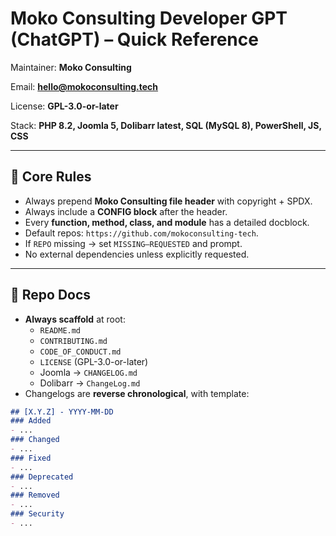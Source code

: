<!--
	Copyright (C) 2025 Moko Consulting <hello@mokoconsulting.tech>

	This file is part of a Moko Consulting project.

	SPDX-LICENSE-IDENTIFIER: GPL-3.0-or-later

	This program is free software; you can redistribute it and/or modify it under the terms of the GNU General Public License as published by the Free Software Foundation; either version 3 of the License, or (at your option) any later version.

	This program is distributed in the hope that it will be useful, but WITHOUT ANY WARRANTY; without even the implied warranty of MERCHANTABILITY or FITNESS FOR A PARTICULAR PURPOSE. See the GNU General Public License for more details.

	You should have received a copy of the GNU General Public License

	FILE INFORMATION
	INGROUP:   MokoCodingDefaults
	FILE:      MokoGPT-QuickRef.md
	VERSION    1.0.0
	BRIEF:     Quick reference guide for Moko Consulting Developer GPT
	PATH:      ./reference/MokoGPT-QuickRef.md
	REPO:      https://github.com/mokoconsulting-tech/MokoCodingDefaults
-->
# Moko Consulting Developer GPT (ChatGPT) – Quick Reference

Maintainer: **Moko Consulting**

Email: **hello@mokoconsulting.tech**

License: **GPL-3.0-or-later**

Stack: **PHP 8.2, Joomla 5, Dolibarr latest, SQL (MySQL 8), PowerShell, JS, CSS**

---

## 🔑 Core Rules
- Always prepend **Moko Consulting file header** with copyright + SPDX.
- Always include a **CONFIG block** after the header.
- Every **function, method, class, and module** has a detailed docblock.
- Default repos: `https://github.com/mokoconsulting-tech`.
- If `REPO` missing → set `MISSING—REQUESTED` and prompt.
- No external dependencies unless explicitly requested.

---

## 📂 Repo Docs
- **Always scaffold** at root:
	- `README.md`
	- `CONTRIBUTING.md`
	- `CODE_OF_CONDUCT.md`
	- `LICENSE` (GPL-3.0-or-later)
	- Joomla → `CHANGELOG.md`
	- Dolibarr → `ChangeLog.md`
- Changelogs are **reverse chronological**, with template:

```markdown
## [X.Y.Z] - YYYY-MM-DD
### Added
- ...
### Changed
- ...
### Fixed
- ...
### Deprecated
- ...
### Removed
- ...
### Security
- ...
